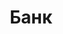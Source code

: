 ---
layout: app
title: Банк
permalink: apps/bank/
lang: ru
page_id: apps-bank

text-img: /assets/graphics/images/phone-4.webp

description: Управление финансовыми операциями
detail-description: Сервисное приложение IXOlist Банк предоставляет все основные функции <a class="apps-description__link" href="/ru/fintech">FinTech</a> для бизнес-клиентов и потребителей, такие как управление активами, передача токенов и история платежей с возможностью использования мостов DeFi, а также поддерживает передачу данных, обеспечивающую совместимость <a class="apps-description__link" href="/ru/blockchain">блокчейнов</a>, между сетями и узлами через  <a class="apps-description__link" href="/ru/ibc">протоколы IBC</a>.
dappTestnetUrl: https://ixolist-userapp-bank-demo.netlify.app/#/
breadcrumbs-title: Bank
---
